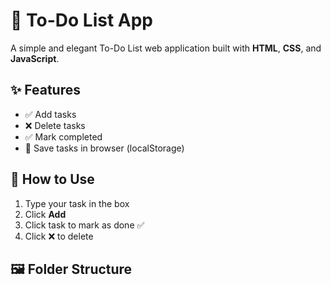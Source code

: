 # 📝 To-Do List App

A simple and elegant To-Do List web application built with **HTML**, **CSS**, and **JavaScript**.

## ✨ Features
- ✅ Add tasks
- ❌ Delete tasks
- ✅ Mark completed
- 💾 Save tasks in browser (localStorage)

## 🚀 How to Use
1. Type your task in the box
2. Click **Add**
3. Click task to mark as done ✅
4. Click ❌ to delete

## 🖼️ Folder Structure
